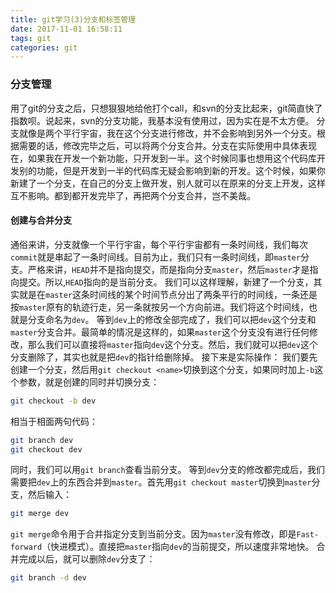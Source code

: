 ```yaml
---
title: git学习(3)分支和标签管理
date: 2017-11-01 16:58:11
tags: git
categories: git
---
```


### 分支管理
用了git的分支之后，只想狠狠地给他打个call，和svn的分支比起来，git简直快了指数呗。说起来，svn的分支功能，我基本没有使用过，因为实在是不太方便。
分支就像是两个平行宇宙，我在这个分支进行修改，并不会影响到另外一个分支。根据需要的话，修改完毕之后，可以将两个分支合并。分支在实际使用中具体表现在，如果我在开发一个新功能，只开发到一半。这个时候同事也想用这个代码库开发别的功能，但是开发到一半的代码库无疑会影响到新的开发。这个时候，如果你新建了一个分支，在自己的分支上做开发，别人就可以在原来的分支上开发，这样互不影响。都到都开发完毕了，再把两个分支合并，岂不美哉。
#### 创建与合并分支
通俗来讲，分支就像一个平行宇宙，每个平行宇宙都有一条时间线，我们每次`commit`就是串起了一条时间线。目前为止，我们只有一条时间线，即`master`分支。严格来讲，`HEAD`并不是指向提交，而是指向分支`master`，然后`master`才是指向提交。所以,`HEAD`指向的是当前分支。
我们可以这样理解，新建了一个分支，其实就是在`master`这条时间线的某个时间节点分出了两条平行的时间线，一条还是按`master`原有的轨迹行走，另一条就按另一个方向前进。我们将这个时间线，也就是分支命名为`dev`。
等到`dev`上的修改全部完成了，我们可以把`dev`这个分支和`master`分支合并。最简单的情况是这样的，如果`master`这个分支没有进行任何修改，那么我们可以直接将`master`指向`dev`这个分支。然后，我们就可以把`dev`这个分支删除了，其实也就是把`dev`的指针给删除掉。
接下来是实际操作：
我们要先创建一个分支，然后用`git checkout <name>`切换到这个分支，如果同时加上`-b`这个参数，就是创建的同时并切换分支：
```bash
git checkout -b dev
```
相当于相面两句代码：
```bash
git branch dev
git checkout dev
```
同时，我们可以用`git branch`查看当前分支。
等到`dev`分支的修改都完成后，我们需要把`dev`上的东西合并到`master`。首先用`git checkout master`切换到`master`分支，然后输入：
```bash
git merge dev
```
`git merge`命令用于合并指定分支到当前分支。因为`master`没有修改，即是`Fast-forward`（快进模式）。直接把`master`指向`dev`的当前提交，所以速度非常地快。
合并完成以后，就可以删除`dev`分支了：
```bash
git branch -d dev
```